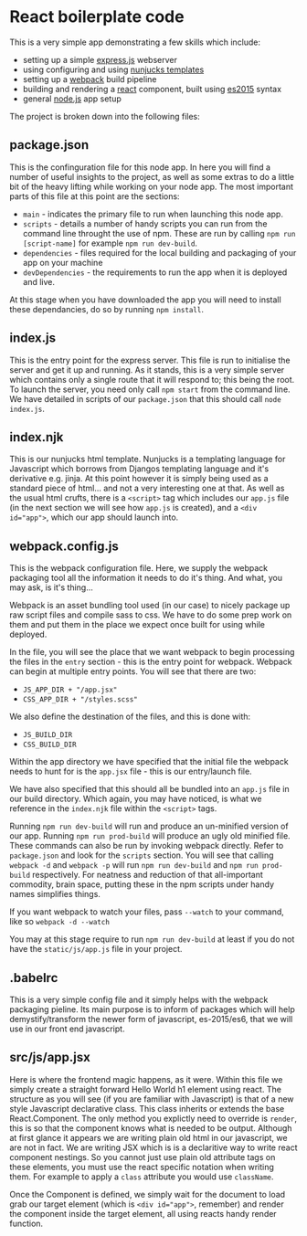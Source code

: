 React boilerplate code
======================

This is a very simple app demonstrating a few skills which include:

- setting up a simple [express.js](https://expressjs.com/) webserver
- using configuring and using [nunjucks templates](https://mozilla.github.io/nunjucks/)
- setting up a [webpack](https://webpack.js.org/) build pipeline
- building and rendering a [react](https://reactjs.org/) component, built using [es2015](https://babeljs.io/learn-es2015/) syntax
- general [node.js](https://nodejs.org/en/) app setup

The project is broken down into the following files:

package.json
------------
This is the confinguration file for this node app. In here you will find a number of useful insights to the project, as well as some extras to do a little bit of the heavy lifting while working on your node app. The most important parts of this file at this point are the sections:

- `main` - indicates the primary file to run when launching this node app.
- `scripts` - details a number of handy scripts you can run from the command line throught the use of npm. These are run by calling `npm run [script-name]` for example `npm run dev-build`.
- `dependencies` - files required for the local building and packaging of your app on your machine
- `devDependencies` - the requirements to run the app when it is deployed and live.

At this stage when you have downloaded the app you will need to install these dependancies, do so by running `npm install`.

index.js
--------
This is the entry point for the express server. This file is run to initialise the server and get it up and running. As it stands, this is a very simple server which contains only a single route that it will respond to; this being the root. To launch the server, you need only call `npm start` from the command line.  We have detailed in scripts of our `package.json` that this should call `node index.js`.

index.njk
---------
This is our nunjucks html template. Nunjucks is a templating language for Javascript which borrows from Djangos templating language and it's derivative e.g. jinja. At this point however it is simply being used as a standard piece of html... and not a very interesting one at that. As well as the usual html crufts, there is a `<script>` tag which includes our `app.js` file (in the next section we will see how `app.js` is created), and a `<div id="app">`, which our app should launch into.

webpack.config.js
-----------------
This is the webpack configuration file. Here, we supply the webpack packaging tool all the information it needs to do it's thing. And what, you may ask, is it's thing... 

Webpack is an asset bundling tool used (in our case) to nicely package up raw script files and compile sass to css. We have to do some prep work on them and put them in the place we expect once built for using while deployed.

In the file, you will see the place that we want webpack to begin processing the files in the `entry` section - this is the entry point for webpack. Webpack can begin at multiple entry points. You will see that there are two:

- `JS_APP_DIR + "/app.jsx"`
- `CSS_APP_DIR + "/styles.scss"`

We also define the destination of the files, and this is done with:

- `JS_BUILD_DIR`
- `CSS_BUILD_DIR`

Within the app directory we have specified that the initial file the webpack needs to hunt for is the `app.jsx` file - this is our entry/launch file. 

We have also specified that this should all be bundled into an `app.js` file in our build directory. Which again, you may have noticed, is what we reference in the `index.njk` file within the `<script>` tags. 

Running `npm run dev-build` will run and produce an un-minified version of our app. Running `npm run prod-build` will produce an ugly old minified file. These commands can also be run by invoking webpack directly. Refer to `package.json` and look for the `scripts`  section. You will see that calling `webpack -d` and `webpack -p` will run `npm run dev-build` and `npm run prod-build` respectively.  For neatness and reduction of that all-important commodity, brain space, putting these in the npm scripts under handy names simplifies things. 

If you want webpack to watch your files, pass `--watch` to your command, like so `webpack -d --watch`

You may at this stage require to run `npm run dev-build` at least if you do not have the `static/js/app.js` file in your project.

.babelrc
--------
This is a very simple config file and it simply helps with the webpack packaging pieline. Its main purpose is to inform of packages which will help demystify/transform the newer form of javascript, es-2015/es6, that we will use in our front end javascript.

src/js/app.jsx
--------------
Here is where the frontend magic happens, as it were. Within this file we simply create a straight forward Hello World h1 element using react. The structure as you will see (if you are familiar with Javascript) is that of a new style Javascript declarative class. This class inherits or extends the base React.Component. The only method you explictly need to override is `render`, this is so that the component knows what is needed to be output. Although at first glance it appears we are writing plain old html in our javascript, we are not in fact. We are writing JSX which is is a declaritive way to write react component nestings. So you cannot just use plain old attribute tags on these elements, you must use the react specific notation when writing them. For example to apply a `class` attribute you would use `className`.

Once the Component is defined, we simply wait for the document to load grab our target element (which is `<div id="app">`, remember) and render the component inside the target element, all using reacts handy render function.
